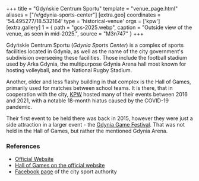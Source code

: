 +++
title = "Gdyńskie Centrum Sportu"
template = "venue_page.html"
aliases = ["/v/gdynia-sports-center"]
[extra.geo]
coordinates = '54.495277/18.532164'
type = 'historical-venue'
orgs = ['kpw']
[extra.gallery]
1 = { path = "gcs-2025.webp", caption = "Outside view of the venue, as seen in mid-2025.", source = "M3n747" }
+++

Gdyńskie Centrum Sportu (_Gdynia Sports Center_) is a complex of sports facilities located in Gdynia, as well as the name of the city government's subdivision overseeing these facilities. Those include the football stadium used by Arka Gdynia, the multipurpose Gdynia Arena hall most known for hosting volleyball, and the National Rugby Stadium.

Another, older and less flashy building in that complex is the Hall of Games, primarily used for matches between school teams. It is there, that in cooperation with the city, [KPW](@/o/kpw.md) hosted many of their events between 2016 and 2021, with a notable 18-month hiatus caused by the COVID-19 pandemic. 

Their first event to be held there was back in 2015, however they were just a side attraction in a larger event - the [Gdynia Game Festival](@/e/kpw/2015-12-11-kpw-ggf.md). That was not held in the Hall of Games, but rather the mentioned Gdynia Arena.

### References

* [Official Website](https://gdyniasport.pl/pl)
* [Hall of Games on the official website](https://gdyniasport.pl/pl/obiekty/hala-gier)
* [Facebook page](https://www.facebook.com/gdyniasport/) of the city sport authority
